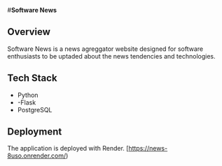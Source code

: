 #**Software News**

## Overview

Software News is a news agreggator website designed for software enthusiasts to be uptaded about the news tendencies and technologies. 

## Tech Stack

- Python
- -Flask
- PostgreSQL

## Deployment

The application is deployed with Render.
[https://news-8uso.onrender.com/)





